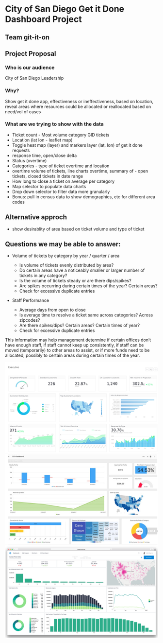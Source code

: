 # City of San Diego Get it Done Dashboard Project
## Team git-it-on

## Project Proposal

### Who is our audience
City of San Diego Leadership

### Why?
Show get it done app, effectiveness or ineffectiveness, based on location, reveal areas where resources could be allocated or reallocated based on need/vol of cases

### What are we trying to show with the data

- Ticket count - Most volume category GID tickets
- Location (lat lon - leaflet map)
- Toggle heat map (layer) and markers layer (lat, lon) of get it done requests
- response time, open/close delta
- Status (overtime)
- Categories - type of ticket overtime and location
- overtime volume of tickets, line charts overtime, summary of - open tickets, closed tickets in date range
- How long to close a ticket on average per category
- Map selector to populate data charts
- Drop down selector to filter data more granularly 
- Bonus: pull in census data to show demographics, etc for different area codes

## Alternative approch
- show desirablity of area based on ticket volume and type of ticket


## Questions we may be able to answer:

- Volume of tickets by category by year / quarter / area
    - Is volume of tickets evenly distributed by area?
    - Do certain areas have a noticeably smaller or larger number of tickets in any category?
    - Is the volume of tickets steady or are there dips/spikes?
    - Are spikes occurring during certain times of the year? Certain areas?
    - Check for excessive duplicate entries

- Staff Performance
    - Average days from open to close
    - Is average time to resolve a ticket same across categories? Across zipcodes?
    - Are there spikes/dips?  Certain areas?  Certain times of year?
    - Check for excessive duplicate entries

This information may help management determine if certain offices don’t have enough staff, if staff cannot keep up consistently, if staff can be moved (temporarily) to other areas to assist, or if more funds need to be allocated, possibly to certain areas during certain times of the year.  

![Dashboard Example](images/dash-example1.png)
![Dashboard Example](images/dash-example2.png)
![Dashboard Example](images/dash-example3.png)
